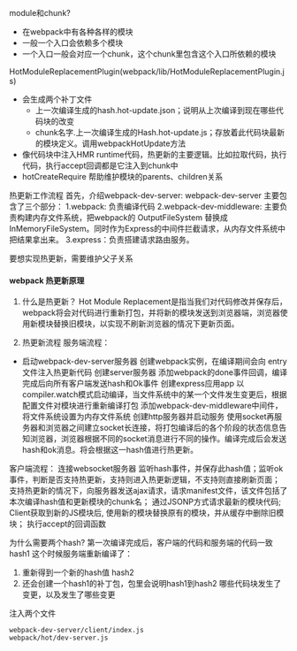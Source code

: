 
module和chunk?
- 在webpack中有各种各样的模块
- 一般一个入口会依赖多个模块
- 一个入口一般会对应一个chunk，这个chunk里包含这个入口所依赖的模块

HotModuleReplacementPlugin(webpack/lib/HotModuleReplacementPlugin.js)
- 会生成两个补丁文件
  - 上一次编译生成的hash.hot-update.json；说明从上次编译到现在哪些代码块的改变
  - chunk名字.上一次编译生成的Hash.hot-update.js；存放着此代码块最新的模块定义。调用webpackHotUpdate方法
- 像代码块中注入HMR runtime代码，热更新的主要逻辑。比如拉取代码，执行代码，执行accept回调都是它注入到chunk中
- hotCreateRequire 帮助维护模块的parents、children关系



热更新工作流程
首先，介绍webpack-dev-server:
webpack-dev-server 主要包含了三个部分：
1.webpack: 负责编译代码
2.webpack-dev-middleware: 主要负责构建内存文件系统，把webpack的 OutputFileSystem 替换成 InMemoryFileSystem。同时作为Express的中间件拦截请求，从内存文件系统中把结果拿出来。
3.express：负责搭建请求路由服务。


要想实现热更新，需要维护父子关系

#### webpack 热更新原理

1. 什么是热更新？
Hot Module Replacement是指当我们对代码修改并保存后，webpack将会对代码进行重新打包，并将新的模块发送到浏览器端，浏览器使用新模块替换旧模块，以实现不刷新浏览器的情况下更新页面。


2. 热更新流程
服务端流程：
- 启动webpack-dev-server服务器
创建webpack实例，在编译期间会向 entry 文件注入热更新代码
创建server服务器
添加webpack的done事件回调，编译完成后向所有客户端发送hash和Ok事件
创建express应用app
以compiler.watch模式启动编译，当文件系统中的某一个文件发生变更后，根据配置文件对模块进行重新编译打包
添加webpack-dev-middleware中间件，将文件系统设置为内存文件系统
创建http服务器并启动服务
使用socket再服务器和浏览器之间建立socket长连接，将打包编译后的各个阶段的状态信息告知浏览器，浏览器根据不同的socket消息进行不同的操作。编译完成后会发送hash和ok消息。将会根据这一hash值进行热更新。




客户端流程：
连接websocket服务器
监听hash事件，并保存此hash值；监听ok事件，判断是否支持热更新，支持则进入热更新逻辑，不支持则直接刷新页面；
支持热更新的情况下，向服务器发送ajax请求，请求manifest文件，该文件包括了本次编译hash值和更新模块的chunk名；
通过JSONP方式请求最新的模块代码;
Client获取到新的JS模块后, 使用新的模块替换原有的模块，并从缓存中删除旧模块；
执行accept的回调函数





为什么需要两个hash?
第一次编译完成后，客户端的代码和服务端的代码一致 hash1
这个时候服务端重新编译了：
1. 重新得到一个新的hash值 hash2
2. 还会创建一个hash1的补丁包，包里会说明hash1到hash2 哪些代码块发生了变更，以及发生了哪些变更


注入两个文件
```
webpack-dev-server/client/index.js
webpack/hot/dev-server.js
```